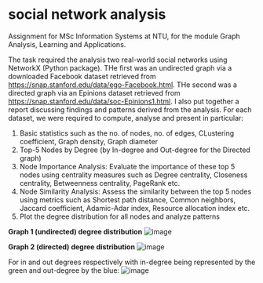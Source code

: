 # social network analysis
Assignment for MSc Information Systems at NTU, for the module Graph Analysis, Learning and Applications. 

The task required the analysis two real-world social networks using NetworkX (Python package). THe first was an undirected graph via a downloaded Facebook dataset retrieved from https://snap.stanford.edu/data/ego-Facebook.html. THe second was a directed graph via an Epinions dataset retrieved from https://snap.stanford.edu/data/soc-Epinions1.html. I also put together a report discussing findings and patterns derived from the analysis.
For each dataset, we were required to compute, analyse and present in particular:
1) Basic statistics such as the no. of nodes, no. of edges, CLustering coefficient, Graph density, Graph diameter
2) Top-5 Nodes by Degree (by In-degree and Out-degree for the Directed graph) 
3) Node Importance Analysis: Evaluate the importance of these top 5 nodes using centrality measures such as Degree centrality, Closeness centrality, Betweenness centrality, PageRank etc.
4) Node Similarity Analysis: Assess the similarity between the top 5 nodes using metrics such as Shortest path distance, Common neighbors, Jaccard coefficient, Adamic-Adar index, Resource allocation index etc.
5) Plot the degree distribution for all nodes and analyze patterns

**Graph 1 (undirected) degree distribution**
![image](https://github.com/user-attachments/assets/3a48ca9a-04b0-4292-8df8-15b59dfb89ce)

**Graph 2 (directed) degree distribution**
![image](https://github.com/user-attachments/assets/7c8c1525-9f46-4482-9510-316baf1d97ed)

For in and out degrees respectively with in-degree being represented by the green and
out-degree by the blue:
![image](https://github.com/user-attachments/assets/4977561b-2e88-479e-a7f6-a81f252714c7)

